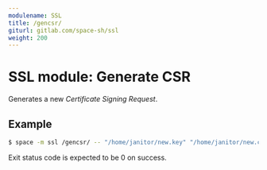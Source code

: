 ```yaml
---
modulename: SSL
title: /gencsr/
giturl: gitlab.com/space-sh/ssl
weight: 200
---
```

# SSL module: Generate CSR

Generates a new _Certificate Signing Request_.


## Example

```sh
$ space -m ssl /gencsr/ -- "/home/janitor/new.key" "/home/janitor/new.csr"
```

Exit status code is expected to be 0 on success.

